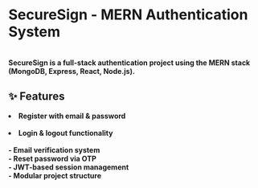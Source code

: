 <h1> <b> SecureSign <b>  - MERN Authentication System </h1> <br> 
SecureSign is a full-stack authentication project using the MERN stack (MongoDB, Express, React, Node.js).

<h2> ✨ Features </h2>
<li> Register with email & password </li> <br>
<li> Login & logout functionality </li>  <br>
- Email verification system  <br>
- Reset password via OTP   <br>
- JWT-based session management  <br>
- Modular project structure  <br>
